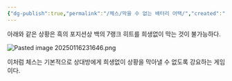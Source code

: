 ```yaml
---
{"dg-publish":true,"permalink":"/체스/막을 수 없는 배터리 어택/","created":"2025-01-16T23:16:42.749+09:00","updated":"2025-01-17T00:24:32.201+09:00"}
---
```


아래와 같은 상황은 흑의 포지션상 백의 7랭크 히트를 희생없이 막는 것이 불가능하다.


![Pasted image 20250116231646.png](/img/user/z-Attached%20Files/Pasted%20image%2020250116231646.png)

이처럼 체스는 기본적으로 상대방에게 희생없이 상황을 막아낼 수 없도록 강요하는 게임이다.